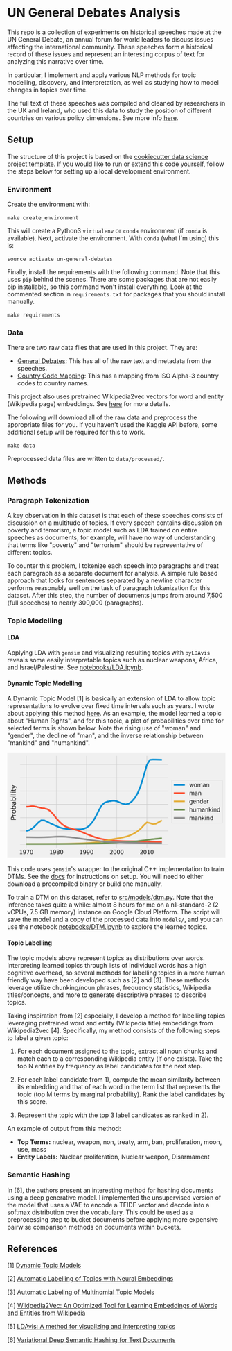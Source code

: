 UN General Debates Analysis
===========================

This repo is a collection of experiments on historical speeches made at the UN General Debate, an annual forum for world leaders to discuss issues affecting the international community. These speeches form a historical record of these issues and represent an interesting corpus of text for analyzing this narrative over time.

In particular, I implement and apply various NLP methods for topic modelling, discovery, and interpretation, as well as studying how to model changes in topics over time.

The full text of these speeches was compiled and cleaned by researchers in the UK and Ireland, who used this data to study the position of different countries on various policy dimensions. See more info [here](https://arxiv.org/pdf/1707.02774.pdf).

## Setup

The structure of this project is based on the <a target="_blank" href="https://drivendata.github.io/cookiecutter-data-science/">cookiecutter data science project template</a>. If you would like to run or extend this code yourself, follow the steps below for setting up a local development environment.

### Environment

Create the environment with:

```
make create_environment
```

This will create a Python3 `virtualenv` or `conda` environment (if `conda` is available). Next, activate the environment. With `conda` (what I'm using) this is:

```
source activate un-general-debates
```

Finally, install the requirements with the following command. Note that this uses `pip` behind the scenes. There are some packages that are not easily pip installable, so this command won't install everything. Look at the commented section in `requirements.txt` for packages that you should install manually.
```
make requirements
```

### Data

There are two raw data files that are used in this project. They are:
* [General Debates](https://www.kaggle.com/unitednations/un-general-debates): This has all of the raw text and metadata from the speeches.
* [Country Code Mapping](https://www.kaggle.com/juanumusic/countries-iso-codes): This has a mapping from ISO Alpha-3 country codes to country names.

This project also uses pretrained Wikipedia2vec vectors for word and entity (Wikipedia page) embeddings. See [here](https://wikipedia2vec.github.io/wikipedia2vec/) for more details.

The following will download all of the raw data and preprocess the appropriate files for you. If you haven't used the Kaggle API before, some additional setup will be required for this to work.

```
make data
```

Preprocessed data files are written to `data/processed/`.

## Methods

### Paragraph Tokenization

A key observation in this dataset is that each of these speeches consists of discussion on a multitude of topics. If every speech contains discussion on poverty and terrorism, a topic model such as LDA trained on entire speeches as documents, for example, will have no way of understanding that terms like "poverty" and "terrorism" should be representative of different topics.

To counter this problem, I tokenize each speech into paragraphs and treat each paragraph as a separate document for analysis. A simple rule based approach that looks for sentences separated by a newline character performs reasonably well on the task of paragraph tokenization for this dataset. After this step, the number of documents jumps from around 7,500 (full speeches) to nearly 300,000 (paragraphs).

### Topic Modelling

#### LDA

Applying LDA with `gensim` and visualizing resulting topics with `pyLDAvis` reveals some easily interpretable topics such as nuclear weapons, Africa, and Israel/Palestine. See [notebooks/LDA.ipynb](notebooks/LDA.ipynb).

#### Dynamic Topic Modelling

A Dynamic Topic Model [1] is basically an extension of LDA to allow topic representations to evolve over fixed time intervals such as years. I wrote about applying this method [here](https://towardsdatascience.com/exploring-the-un-general-debates-with-dynamic-topic-models-72dc0e307696). As an example, the model learned a topic about "Human Rights", and for this topic, a plot of probabilities over time for selected terms is shown below. Note the rising use of "woman" and "gender", the decline of "man", and the inverse relationship between "mankind" and "humankind".

![Human Rights Topic Probabilities](reports/figures/humanrights.png)

This code uses `gensim`'s wrapper to the original C++ implementation to train DTMs. See the [docs](https://radimrehurek.com/gensim/models/wrappers/dtmmodel.html) for instructions on setup. You will need to either download a precompiled binary or build one manually.

To train a DTM on this dataset, refer to [src/models/dtm.py](src/models/dtm.py). Note that the inference takes quite a while: almost 8 hours for me on a n1-standard-2 (2 vCPUs, 7.5 GB memory) instance on Google Cloud Platform. The script will save the model and a copy of the processed data into `models/`, and you can use the notebook [notebooks/DTM.ipynb](notebooks/DTM.ipynb) to explore the learned topics.

#### Topic Labelling

The topic models above represent topics as distributions over words. Interpreting learned topics through lists of individual words has a high cognitive overhead, so several methods for labelling topics in a more human friendly way have been developed such as [2] and [3]. These methods leverage utilize chunking/noun phrases, frequency statistics, Wikipedia titles/concepts, and more to generate descriptive phrases to describe topics.

Taking inspiration from [2] especially, I develop a method for labelling topics leveraging pretrained word and entity (Wikipedia title) embeddings from Wikipedia2vec [4]. Specifically, my method consists of the following steps to label a given topic:

1) For each document assigned to the topic, extract all noun chunks and match each to a corresponding Wikipedia entity (if one exists). Take the top N entities by frequency as label candidates for the next step.

2) For each label candidate from 1), compute the mean similarity between its embedding and that of each word in the term list that represents the topic (top M terms by marginal probability). Rank the label candidates by this score.

3) Represent the topic with the top 3 label candidates as ranked in 2).

An example of output from this method:
* **Top Terms:** nuclear, weapon, non, treaty, arm, ban, proliferation, moon, use, mass
* **Entity Labels:** Nuclear proliferation, Nuclear weapon, Disarmament

### Semantic Hashing

In [6], the authors present an interesting method for hashing documents using a deep generative model. I implemented the unsupervised version of the model that uses a VAE to encode a TFIDF vector and decode into a softmax distribution over the vocabulary. This could be used as a preprocessing step to bucket documents before applying more expensive pairwise comparison methods on documents within buckets.

## References

[1] [Dynamic Topic Models](https://mimno.infosci.cornell.edu/info6150/readings/dynamic_topic_models.pdf)

[2] [Automatic Labelling of Topics with Neural Embeddings](http://www.aclweb.org/anthology/C16-1091)

[3] [Automatic Labeling of Multinomial Topic Models](http://sifaka.cs.uiuc.edu/czhai/pub/kdd07-label.pdf)

[4] [Wikipedia2Vec: An Optimized Tool for Learning Embeddings of Words and Entities from Wikipedia](https://arxiv.org/pdf/1812.06280.pdf)

[5] [LDAvis: A method for visualizing and interpreting topics](https://nlp.stanford.edu/events/illvi2014/papers/sievert-illvi2014.pdf)

[6] [Variational Deep Semantic Hashing for Text Documents](https://arxiv.org/pdf/1708.03436.pdf)
